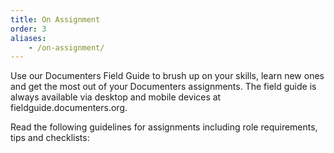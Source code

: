 ```yaml
---
title: On Assignment
order: 3
aliases:
    - /on-assignment/
---
```


Use our Documenters Field Guide to brush up on your skills, learn new ones and get the most out of your Documenters assignments. The field guide is always available via desktop and mobile devices at fieldguide.documenters.org.

Read the following guidelines for assignments including role requirements, tips and checklists:
